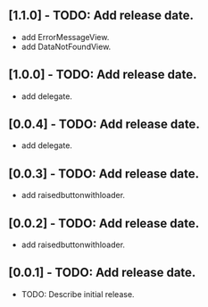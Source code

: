 ## [1.1.0] - TODO: Add release date.

* add ErrorMessageView.
* add DataNotFoundView.

## [1.0.0] - TODO: Add release date.

* add delegate.

## [0.0.4] - TODO: Add release date.

* add delegate.

## [0.0.3] - TODO: Add release date.

* add raisedbuttonwithloader.

## [0.0.2] - TODO: Add release date.

* add raisedbuttonwithloader.

## [0.0.1] - TODO: Add release date.

* TODO: Describe initial release.
